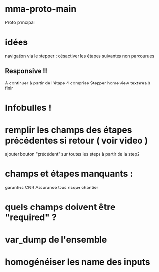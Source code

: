 # mma-proto-main
 Proto principal

# idées
navigation via le stepper : désactiver les étapes suivantes non parcourues

## Responsive !!
A continuer à partir de l'étape 4 comprise
Stepper
home.view textarea à finir

# Infobulles !

# remplir les champs des étapes précédentes si retour ( voir video )
ajouter bouton "précédent" sur toutes les steps à partir de la step2

# champs et étapes manquants :
garanties
CNR
Assurance tous risque chantier

# quels champs doivent être "required" ?

# var_dump de l'ensemble

# homogénéiser les name des inputs